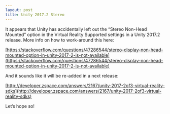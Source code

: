 ```yaml
---
layout: post
title: Unity 2017.2 Stereo
---
```


It appears that Unity has accidentally left out the “Stereo Non-Head Mounted” option in the Virtual Reality Supported settings in a Unity 2017.2 release. More info on how to work-around this here:

[https://stackoverflow.com/questions/47286544/stereo-display-non-head-mounted-option-in-unity-2017-2-is-not-available](https://stackoverflow.com/questions/47286544/stereo-display-non-head-mounted-option-in-unity-2017-2-is-not-available)

And it sounds like it will be re-added in a next release:

[http://developer.zspace.com/answers/2167/unity-2017-2of3-virtual-reality-sdks](http://developer.zspace.com/answers/2167/unity-2017-2of3-virtual-reality-sdks)

Let’s hope so!